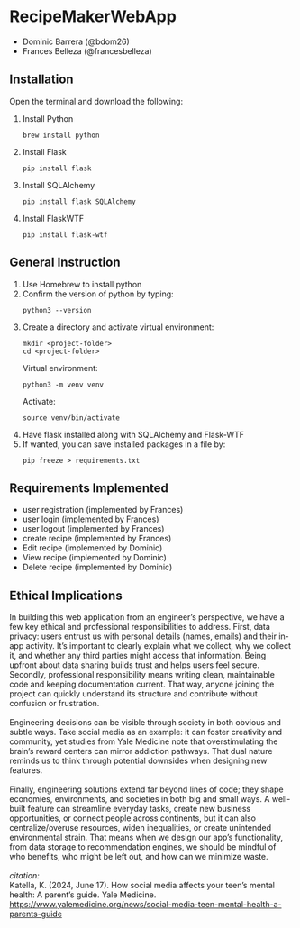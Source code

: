 # RecipeMakerWebApp
- Dominic Barrera (@bdom26)
- Frances Belleza (@francesbelleza)

## Installation <Dom>
Open the terminal and download the following: 
1. Install Python
    ````
    brew install python
2. Install Flask
    ```` 
    pip install flask
3. Install SQLAlchemy
    ````
    pip install flask SQLAlchemy 
4. Install FlaskWTF
    ````
    pip install flask-wtf

## General Instruction <Dom>
1. Use Homebrew to install python 
2. Confirm the version of python by typing:
    ````
    python3 --version
3. Create a directory and activate virtual environment:
    ````
    mkdir <project-folder>
    cd <project-folder>
    ````
    Virtual environment:
    ````
    python3 -m venv venv
    ````
    Activate:
    ````
    source venv/bin/activate
    ````
4. Have flask installed along with SQLAlchemy and Flask-WTF
5. If wanted, you can save installed packages in a file by:
    ````
    pip freeze > requirements.txt
    ````




## Requirements Implemented

- user registration (implemented by Frances)
- user login (implemented by Frances)
- user logout (implemented by Frances)
- create recipe (implemented by Frances)
- Edit recipe (implemented by Dominic)
- View recipe (implemented by Dominic)
- Delete recipe (implemented by Dominic)
## Ethical Implications <Frances>
In building this web application from an engineer’s perspective, 
we have a few key ethical and professional responsibilities to address. 
First, data privacy: users entrust us with personal details (names, emails) 
and their in-app activity. It’s important to clearly explain what we collect, 
why we collect it, and whether any third parties might access that information. 
Being upfront about data sharing builds trust and helps users feel secure. Secondly, 
professional responsibility means writing clean, maintainable code and keeping documentation 
current. That way, anyone joining the project can quickly understand its structure and contribute 
without confusion or frustration.
<br/>
<br/>
Engineering decisions can be visible through society in both obvious and subtle ways. 
Take social media as an example: it can foster creativity and community, yet studies from Yale 
Medicine note that overstimulating the brain’s reward centers can mirror addiction pathways. 
That dual nature reminds us to think through potential downsides when designing new features. 
<br/>
<br/>
Finally, engineering solutions extend far beyond lines of code; they shape economies, environments, 
and societies in both big and small ways. A well-built feature can streamline everyday tasks, create 
new business opportunities, or connect people across continents, but it can also centralize/overuse 
resources, widen inequalities, or create unintended environmental strain. That means when we design our
app’s functionality, from data storage to recommendation engines, we should be mindful of who benefits, 
who might be left out, and how can we minimize waste. 
<br/>
<br/>
*citation:* <br/>
Katella, K. (2024, June 17). How social media affects your teen’s mental health: A parent’s guide. Yale Medicine. 
https://www.yalemedicine.org/news/social-media-teen-mental-health-a-parents-guide